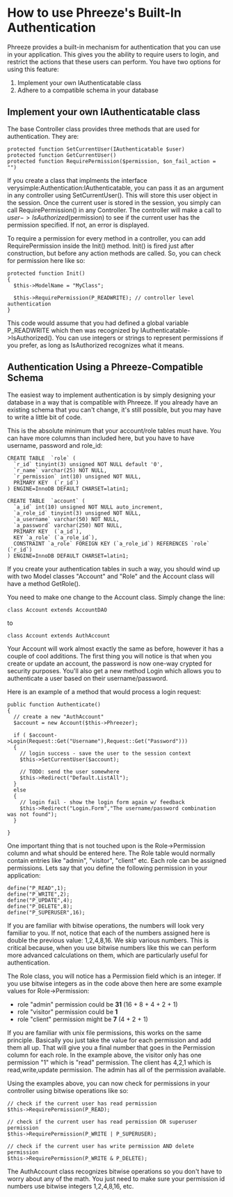 # How to use Phreeze's Built-In Authentication #

Phreeze provides a built-in mechanism for authentication that you can use in your application.  This gives you the ability to require users to login, and restrict the actions that these users can perform.  You have two options for using this feature:

  1. Implement your own IAuthenticatable class
  1. Adhere to a compatible schema in your database

## Implement your own IAuthenticatable class ##

The base Controller class provides three methods that are used for authentication.  They are:

```
protected function SetCurrentUser(IAuthenticatable $user)
protected function GetCurrentUser()
protected function RequirePermission($permission, $on_fail_action = "")
```

If you create a class that implments the interface verysimple:Authentication:IAuthenticatable, you can pass it as an argument in any controller using SetCurrentUser().  This will store this user object in the session.  Once the current user is stored in the session, you simply can call RequirePermission() in any Controller.  The controller will make a call to $user->IsAuthorized($permission) to see if the current user has the permission specified.  If not, an error is displayed.

To require a permission for every method in a controller, you can add RequirePermission inside the Init() method.  Init() is fired just after construction, but before any action methods are called.  So, you can check for permission here like so:

```
protected function Init()
{
  $this->ModelName = "MyClass";
		
  $this->RequirePermission(P_READWRITE); // controller level authentication
}
```

This code would assume that you had defined a global variable P\_READWRITE which then was recognized by IAuthenticatable->IsAuthorized().  You can use integers or strings to represent permissions if you prefer, as long as IsAuthorized recognizes what it means.

## Authentication Using a Phreeze-Compatible Schema ##

The easiest way to implement authentication is by simply designing your database in a way that is compatible with Phreeze.  If you already have an existing schema that you can't change, it's still possible, but you may have to write a little bit of code.

This is the absolute minimum that your account/role tables must have.  You can have more columns than included here, but you have to have username, password and role\_id:

```
CREATE TABLE  `role` (
  `r_id` tinyint(3) unsigned NOT NULL default '0',
  `r_name` varchar(25) NOT NULL,
  `r_permission` int(10) unsigned NOT NULL,
  PRIMARY KEY  (`r_id`)
) ENGINE=InnoDB DEFAULT CHARSET=latin1;

CREATE TABLE  `account` (
  `a_id` int(10) unsigned NOT NULL auto_increment,
  `a_role_id` tinyint(3) unsigned NOT NULL,
  `a_username` varchar(50) NOT NULL,
  `a_password` varchar(250) NOT NULL,
  PRIMARY KEY  (`a_id`),
  KEY `a_role` (`a_role_id`),
  CONSTRAINT `a_role` FOREIGN KEY (`a_role_id`) REFERENCES `role` (`r_id`)
) ENGINE=InnoDB DEFAULT CHARSET=latin1;

```

If you create your authentication tables in such a way, you should wind up with two Model classes "Account" and "Role" and the Account class will have a method GetRole().

You need to make one change to the Account class.  Simply change the line:

```
class Account extends AccountDAO
```
to
```
class Account extends AuthAccount
```

Your Account will work almost exactly the same as before, however it has a couple of cool additions.  The first thing you will notice is that when you create or update an account, the password is now one-way crypted for security purposes.  You'll also get a new method Login which allows you to authenticate a user based on their username/password.

Here is an example of a method that would process a login request:

```
public function Authenticate()
{
  // create a new "AuthAccount"
  $account = new Account($this->Phreezer);

  if ( $account->Login(Request::Get("Username"),Request::Get("Password")))
  {
    // login success - save the user to the session context
    $this->SetCurrentUser($account);

    // TODO: send the user somewhere
    $this->Redirect("Default.ListAll");
  }
  else
  {
    // login fail - show the login form again w/ feedback
    $this->Redirect("Login.Form","The username/password combination was not found");
  }

}
```

One important thing that is not touched upon is the Role->Permission column and what should be entered here.  The Role table would normally contain entries like "admin", "visitor", "client" etc.  Each role can be assigned permissions.  Lets say that you define the following permission in your application:

```
define("P_READ",1);
define("P_WRITE",2);
define("P_UPDATE",4);
define("P_DELETE",8);
define("P_SUPERUSER",16);
```

If you are familiar with bitwise operations, the numbers will look very familiar to you.  If not, notice that each of the numbers assigned here is double the previous value: 1,2,4,8,16.  We skip various numbers.  This is critical because, when you use bitwise numbers like this we can perform more advanced calculations on them, which are particularly useful for authentication.

The Role class, you will notice has a Permission field which is an integer.  If you use bitwise integers as in the code above then here are some example values for Role->Permission:

  * role "admin" permission could be **31**  (16 + 8 + 4 + 2 + 1)
  * role "visitor" permission could be **1**
  * role "client" permission might be **7** (4 + 2 + 1)

If you are familiar with unix file permissions, this works on the same principle.   Basically you just take the value for each permission and add them all up.  That will give you a final number that goes in the Permission column for each role.  In the example above, the visitor only has one permission "1" which is "read" permission.  The client has 4,2,1 which is read,write,update permission.  The admin has all of the permission available.

Using the examples above, you can now check for permissions in your controller using bitwise operations like so:

```
// check if the current user has read permission
$this->RequirePermission(P_READ);

// check if the current user has read permission OR superuser permission
$this->RequirePermission(P_WRITE | P_SUPERUSER); 

// check if the current user has write permission AND delete permission
$this->RequirePermission(P_WRITE & P_DELETE); 
```

The AuthAccount class recognizes bitwise operations so you don't have to worry about any of the math.  You just need to make sure your permission id numbers use bitwise integers 1,2,4,8,16, etc.
